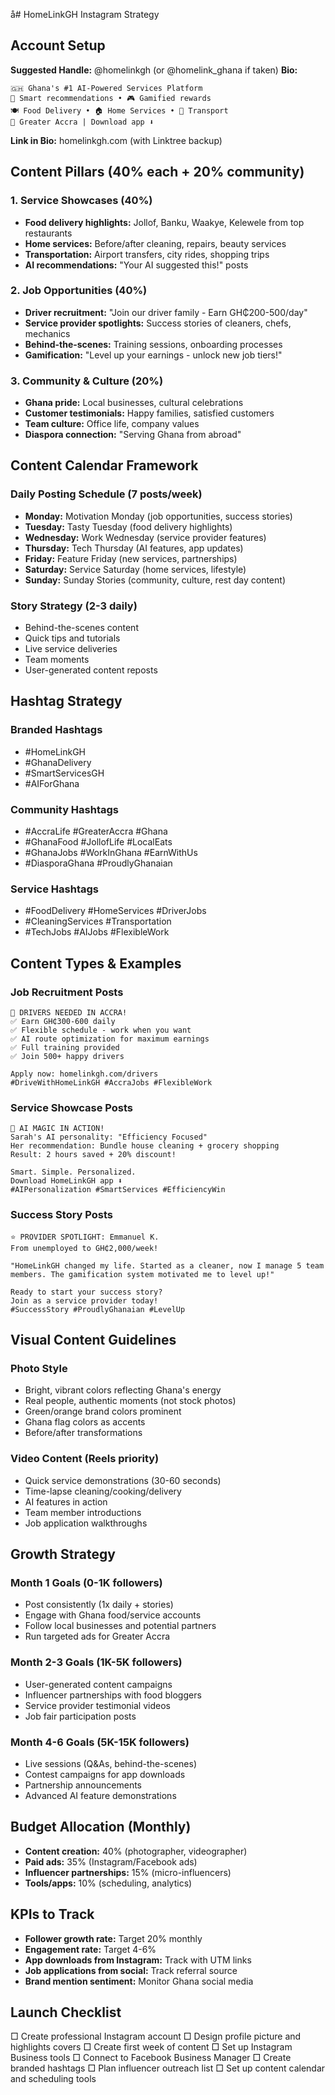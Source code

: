 å# HomeLinkGH Instagram Strategy

## Account Setup
**Suggested Handle:** @homelinkgh (or @homelink_ghana if taken)
**Bio:** 
```
🇬🇭 Ghana's #1 AI-Powered Services Platform
🤖 Smart recommendations • 🎮 Gamified rewards
🍽️ Food Delivery • 🏠 Home Services • 🚗 Transport
📍 Greater Accra | Download app ⬇️
```

**Link in Bio:** homelinkgh.com (with Linktree backup)

## Content Pillars (40% each + 20% community)

### 1. Service Showcases (40%)
- **Food delivery highlights:** Jollof, Banku, Waakye, Kelewele from top restaurants
- **Home services:** Before/after cleaning, repairs, beauty services
- **Transportation:** Airport transfers, city rides, shopping trips
- **AI recommendations:** "Your AI suggested this!" posts

### 2. Job Opportunities (40%)  
- **Driver recruitment:** "Join our driver family - Earn GH₵200-500/day"
- **Service provider spotlights:** Success stories of cleaners, chefs, mechanics
- **Behind-the-scenes:** Training sessions, onboarding processes
- **Gamification:** "Level up your earnings - unlock new job tiers!"

### 3. Community & Culture (20%)
- **Ghana pride:** Local businesses, cultural celebrations
- **Customer testimonials:** Happy families, satisfied customers
- **Team culture:** Office life, company values
- **Diaspora connection:** "Serving Ghana from abroad"

## Content Calendar Framework

### Daily Posting Schedule (7 posts/week)
- **Monday:** Motivation Monday (job opportunities, success stories)
- **Tuesday:** Tasty Tuesday (food delivery highlights)
- **Wednesday:** Work Wednesday (service provider features)
- **Thursday:** Tech Thursday (AI features, app updates)
- **Friday:** Feature Friday (new services, partnerships)
- **Saturday:** Service Saturday (home services, lifestyle)
- **Sunday:** Sunday Stories (community, culture, rest day content)

### Story Strategy (2-3 daily)
- Behind-the-scenes content
- Quick tips and tutorials  
- Live service deliveries
- Team moments
- User-generated content reposts

## Hashtag Strategy

### Branded Hashtags
- #HomeLinkGH
- #GhanaDelivery  
- #SmartServicesGH
- #AIForGhana

### Community Hashtags
- #AccraLife #GreaterAccra #Ghana
- #GhanaFood #JollofLife #LocalEats
- #GhanaJobs #WorkInGhana #EarnWithUs
- #DiasporaGhana #ProudlyGhanaian

### Service Hashtags
- #FoodDelivery #HomeServices #DriverJobs
- #CleaningServices #Transportation
- #TechJobs #AIJobs #FlexibleWork

## Content Types & Examples

### Job Recruitment Posts
```
🚗 DRIVERS NEEDED IN ACCRA! 
✅ Earn GH₵300-600 daily
✅ Flexible schedule - work when you want
✅ AI route optimization for maximum earnings
✅ Full training provided
✅ Join 500+ happy drivers

Apply now: homelinkgh.com/drivers
#DriveWithHomeLinkGH #AccraJobs #FlexibleWork
```

### Service Showcase Posts  
```
🤖 AI MAGIC IN ACTION!
Sarah's AI personality: "Efficiency Focused"
Her recommendation: Bundle house cleaning + grocery shopping
Result: 2 hours saved + 20% discount! 

Smart. Simple. Personalized.
Download HomeLinkGH app ⬇️
#AIPersonalization #SmartServices #EfficiencyWin
```

### Success Story Posts
```
⭐ PROVIDER SPOTLIGHT: Emmanuel K.
From unemployed to GH₵2,000/week!

"HomeLinkGH changed my life. Started as a cleaner, now I manage 5 team members. The gamification system motivated me to level up!"

Ready to start your success story? 
Join as a service provider today!
#SuccessStory #ProudlyGhanaian #LevelUp
```

## Visual Content Guidelines

### Photo Style
- Bright, vibrant colors reflecting Ghana's energy
- Real people, authentic moments (not stock photos)
- Green/orange brand colors prominent
- Ghana flag colors as accents
- Before/after transformations

### Video Content (Reels priority)
- Quick service demonstrations (30-60 seconds)
- Time-lapse cleaning/cooking/delivery
- AI features in action
- Team member introductions
- Job application walkthroughs

## Growth Strategy

### Month 1 Goals (0-1K followers)
- Post consistently (1x daily + stories)
- Engage with Ghana food/service accounts
- Follow local businesses and potential partners
- Run targeted ads for Greater Accra

### Month 2-3 Goals (1K-5K followers)
- User-generated content campaigns
- Influencer partnerships with food bloggers
- Service provider testimonial videos  
- Job fair participation posts

### Month 4-6 Goals (5K-15K followers)
- Live sessions (Q&As, behind-the-scenes)
- Contest campaigns for app downloads
- Partnership announcements
- Advanced AI feature demonstrations

## Budget Allocation (Monthly)
- **Content creation:** 40% (photographer, videographer)
- **Paid ads:** 35% (Instagram/Facebook ads)
- **Influencer partnerships:** 15% (micro-influencers)
- **Tools/apps:** 10% (scheduling, analytics)

## KPIs to Track
- **Follower growth rate:** Target 20% monthly
- **Engagement rate:** Target 4-6%
- **App downloads from Instagram:** Track with UTM links
- **Job applications from social:** Track referral source
- **Brand mention sentiment:** Monitor Ghana social media

## Launch Checklist
□ Create professional Instagram account
□ Design profile picture and highlights covers
□ Create first week of content
□ Set up Instagram Business tools
□ Connect to Facebook Business Manager
□ Create branded hashtags
□ Plan influencer outreach list
□ Set up content calendar and scheduling tools
